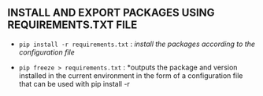 
## **INSTALL AND EXPORT PACKAGES USING REQUIREMENTS.TXT FILE**

* `pip install -r requirements.txt` : *install the packages according to the 
configuration file*

* `pip freeze > requirements.txt` : *outputs the package and version installed
 in the current environment in the form of a configuration file that can be 
 used with pip install -r

